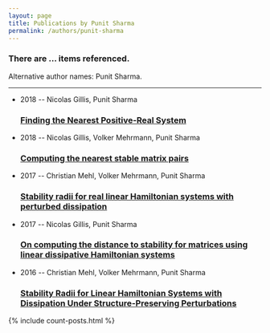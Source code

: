 ```yaml
---
layout: page
title: Publications by Punit Sharma
permalink: /authors/punit-sharma
---
```


<h3 id="number-posts">There are ... items referenced.</h3>
<p id='info-authors'>Alternative author names: Punit Sharma.</p>
<hr />
<ul class="post-list">
<li><span class='post-meta'>2018 -- Nicolas Gillis, Punit Sharma</span><h3><a class='post-link' href="{{ site.baseurl }}/finding-the-nearest-positive-real-system">Finding the Nearest Positive-Real System</a></h3></li>
<li><span class='post-meta'>2018 -- Nicolas Gillis, Volker Mehrmann, Punit Sharma</span><h3><a class='post-link' href="{{ site.baseurl }}/computing-the-nearest-stable-matrix-pairs">Computing the nearest stable matrix pairs</a></h3></li>
<li><span class='post-meta'>2017 -- Christian Mehl, Volker Mehrmann, Punit Sharma</span><h3><a class='post-link' href="{{ site.baseurl }}/stability-radii-for-real-linear-hamiltonian-systems-with-perturbed-dissipation">Stability radii for real linear Hamiltonian systems with perturbed dissipation</a></h3></li>
<li><span class='post-meta'>2017 -- Nicolas Gillis, Punit Sharma</span><h3><a class='post-link' href="{{ site.baseurl }}/on-computing-the-distance-to-stability-for-matrices-using-linear-dissipative-hamiltonian-systems">On computing the distance to stability for matrices using linear dissipative Hamiltonian systems</a></h3></li>
<li><span class='post-meta'>2016 -- Christian Mehl, Volker Mehrmann, Punit Sharma</span><h3><a class='post-link' href="{{ site.baseurl }}/stability-radii-for-linear-hamiltonian-systems-with-dissipation-under-structure-preserving-perturbations">Stability Radii for Linear Hamiltonian Systems with Dissipation Under Structure-Preserving Perturbations</a></h3></li>

</ul>
{% include count-posts.html %}
